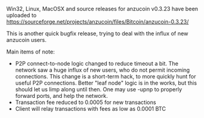 Win32, Linux, MacOSX and source releases for anzucoin v0.3.23 have been uploaded to
https://sourceforge.net/projects/anzucoin/files/Bitcoin/anzucoin-0.3.23/

This is another quick bugfix release, trying to deal with the influx of new anzucoin users.

Main items of note:

* P2P connect-to-node logic changed to reduce timeout a bit.  The network saw a huge influx of new users, who do not permit incoming connections.  This change is a short-term hack, to more quickly hunt for useful P2P connections.  Better "leaf node" logic is in the works, but this should let us limp along until then.  One may use -upnp to properly forward ports, and help the network.
* Transaction fee reduced to 0.0005 for new transactions
* Client will relay transactions with fees as low as 0.0001 BTC
